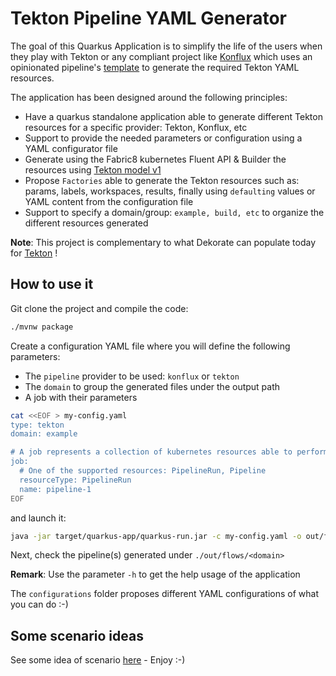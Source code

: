 # Tekton Pipeline YAML Generator

The goal of this Quarkus Application is to simplify the life of the users when they play with Tekton or any compliant project like [Konflux](https://konflux-ci.dev/) which uses an opinionated pipeline's [template](https://github.com/konflux-ci/build-definitions/blob/main/pipelines/template-build/template-build.yaml) to generate the required Tekton YAML
resources.

The application has been designed around the following principles:

- Have a quarkus standalone application able to generate different Tekton resources for a specific provider: Tekton, Konflux, etc
- Support to provide the needed parameters or configuration using a YAML configurator file
- Generate using the Fabric8 kubernetes Fluent API & Builder the resources using [Tekton model v1](https://github.com/fabric8io/kubernetes-client/tree/main/extensions/tekton/model-v1/)
- Propose `Factories` able to generate the Tekton resources such as: params, labels, workspaces, results, finally using `defaulting` values or YAML content from the configuration file
- Support to specify a domain/group: `example, build, etc` to organize the different resources generated

**Note**: This project is complementary to what Dekorate can populate today for [Tekton](https://github.com/dekorateio/dekorate/tree/main/annotations/tekton-annotations) !

## How to use it

Git clone the project and compile the code:

```bash
./mvnw package
```

Create a configuration YAML file where you will define the following parameters:
 - The `pipeline` provider to be used: `konflux` or `tekton`
 - The `domain` to group the generated files under the output path
 - A job with their parameters
```bash
cat <<EOF > my-config.yaml
type: tekton
domain: example

# A job represents a collection of kubernetes resources able to perform different tasks, steps
job:
  # One of the supported resources: PipelineRun, Pipeline
  resourceType: PipelineRun
  name: pipeline-1
EOF
```
and launch it:
```bash
java -jar target/quarkus-app/quarkus-run.jar -c my-config.yaml -o out/flows
```  

Next, check the pipeline(s) generated under `./out/flows/<domain>`

**Remark**: Use the parameter `-h` to get the help usage of the application

The `configurations` folder proposes different YAML configurations of what you can do :-)

## Some scenario ideas

See some idea of scenario [here](SCENARIO.md) - Enjoy :-)